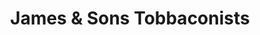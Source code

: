 ---
title: "James & Sons Tobbaconists"
url: /saratoga-springs/james-und-sons-tobbaconists/
shop: Tabak
---